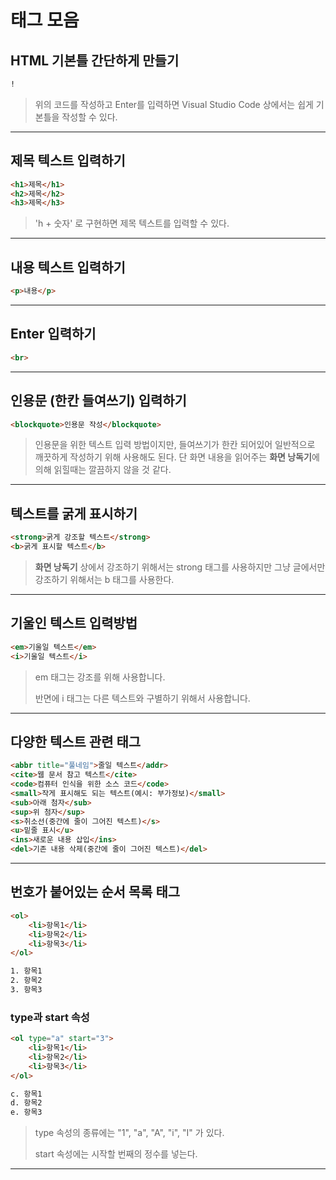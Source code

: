 # 태그 모음

## HTML 기본틀 간단하게 만들기

```html
!
```

> 위의 코드를 작성하고 Enter를 입력하면 Visual Studio Code 상에서는 쉽게 기본틀을 작성할 수 있다.

---

## 제목 텍스트 입력하기

```html
<h1>제목</h1>
<h2>제목</h2>
<h3>제목</h3>
```

> 'h + 숫자' 로 구현하면 제목 텍스트를 입력할 수 있다.

---

## 내용 텍스트 입력하기

```html
<p>내용</p>
```

---

## Enter 입력하기

```html
<br>
```

---

## 인용문 (한칸 들여쓰기) 입력하기

```html
<blockquote>인용문 작성</blockquote>
```

> 인용문을 위한 텍스트 입력 방법이지만, 들여쓰기가 한칸 되어있어 일반적으로 깨끗하게 작성하기 위해 사용해도 된다. 단 화면 내용을 읽어주는 **화면 낭독기**에 의해 읽힐때는 깔끔하지 않을 것 같다.

---

## 텍스트를 굵게 표시하기

```html
<strong>굵게 강조할 텍스트</strong>
<b>굵게 표시할 텍스트</b>
```

> **화면 낭독기** 상에서 강조하기 위해서는 strong 태그를 사용하지만 그냥 글에서만 강조하기 위해서는 b 태그를 사용한다.

---

## 기울인 텍스트 입력방법

```html
<em>기울일 텍스트</em>
<i>기울일 텍스트</i>
```

> em 태그는 강조를 위해 사용합니다.
>
> 반면에 i 태그는 다른 텍스트와 구별하기 위해서 사용합니다.

---

## 다양한 텍스트 관련 태그

```html
<abbr title="풀네임">줄일 텍스트</addr>
<cite>웹 문서 참고 텍스트</cite>
<code>컴퓨터 인식을 위한 소스 코드</code>
<small>작게 표시해도 되는 텍스트(예시: 부가정보)</small>
<sub>아래 첨자</sub>
<sup>위 첨자</sup>
<s>취소선(중간에 줄이 그어진 텍스트)</s>
<u>밑줄 표시</u>
<ins>새로운 내용 삽입</ins>
<del>기존 내용 삭제(중간에 줄이 그어진 텍스트)</del>
```

---

## 번호가 붙어있는 순서 목록 태그

```html
<ol>
    <li>항목1</li>
    <li>항목2</li>
    <li>항목3</li>
</ol>
```

```html
1. 항목1
2. 항목2
3. 항목3
```

### type과 start 속성

```html
<ol type="a" start="3">
    <li>항목1</li>
    <li>항목2</li>
    <li>항목3</li>
</ol>
```

```html
c. 항목1
d. 항목2
e. 항목3
```

> type 속성의 종류에는 "1", "a", "A", "i", "I" 가 있다.
>
> start 속성에는 시작할 번째의 정수를 넣는다.

---
